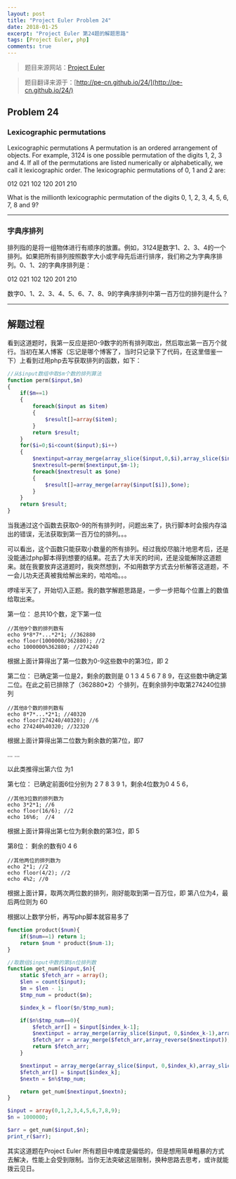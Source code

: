 ```yaml
---
layout: post
title: "Project Euler Problem 24"
date: 2018-01-25
excerpt: "Project Euler 第24题的解题思路"
tags: [Project Euler, php]
comments: true
---
```


> 题目来源网站：[Project Euler](https://projecteuler.net/)

> 题目翻译来源于：[http://pe-cn.github.io/24/](http://pe-cn.github.io/24/)

## Problem 24
### Lexicographic permutations
Lexicographic permutations
A permutation is an ordered arrangement of objects. For example, 3124 is one possible permutation of the digits 1, 2, 3 and 4. If all of the permutations are listed numerically or alphabetically, we call it lexicographic order. The lexicographic permutations of 0, 1 and 2 are:

012   021   102   120   201   210

What is the millionth lexicographic permutation of the digits 0, 1, 2, 3, 4, 5, 6, 7, 8 and 9?

---
### 字典序排列
排列指的是将一组物体进行有顺序的放置。例如，3124是数字1、2、3、4的一个排列。如果把所有排列按照数字大小或字母先后进行排序，我们称之为字典序排列。0、1、2的字典序排列是：

012   021   102   120   201   210

数字0、1、2、3、4、5、6、7、8、9的字典序排列中第一百万位的排列是什么？

---

## 解题过程
看到这道题时，我第一反应是把0-9数字的所有排列取出，然后取出第一百万个就行。当初在某人博客（忘记是哪个博客了，当时只记录下了代码，在这里借鉴一下）上看到过用php去写获取排列的函数，如下：
```php
//从$input数组中取$m个数的排列算法
function perm($input,$m)
{
    if($m==1)
    {
        foreach($input as $item)
        {
            $result[]=array($item);
        }
        return $result;
    }
    for($i=0;$i<count($input);$i++)
    {
        $nextinput=array_merge(array_slice($input,0,$i),array_slice($input,$i+1));
        $nextresult=perm($nextinput,$m-1);  
        foreach($nextresult as $one)
        {
            $result[]=array_merge(array($input[$i]),$one);
        }
    }
    return $result;
}
```
当我通过这个函数去获取0-9的所有排列时，问题出来了，执行脚本时会报内存溢出的错误，无法获取到第一百万位的排列。。。

可以看出，这个函数只能获取小数量的所有排列。经过我绞尽脑汁地思考后，还是没能通过php脚本得到想要的结果。花去了大半天的时间，还是没能解除这道题来。就在我要放弃这道题时，我突然想到，不如用数学方式去分析解答这道题，不一会儿功夫还真被我给解出来的，哈哈哈。。。

啰嗦半天了，开始切入正题。我的数学解题思路是，一步一步把每个位置上的数值给取出来。

第一位：
总共10个数，定下第一位

    //其他9个数的排列数有 
    echo 9*8*7*...*2*1; //362880
    echo floor(1000000/362880); //2
    echo 1000000%362880; //274240
    
根据上面计算得出了第一位数为0-9这些数中的第3位，即 2

第二位：
已确定第一位是2，剩余的数则是 0 1 3 4 5 6 7 8 9，在这些数中确定第二位。在此之前已排除了（362880*2）个排列，在剩余排列中取第274240位排列
    
    //其他8个数的排列数有
    echo 8*7*...*2*1; //40320
    echo floor(274240/40320); //6
    echo 274240%40320; //32320

根据上面计算得出第二位数为剩余数的第7位，即7

... ...

以此类推得出第六位 为1

第七位：
已确定前面6位分别为 2 7 8 3 9 1，剩余4位数为0 4 5 6，
    
    //其他3位数的排列数为 
    echo 3*2*1; //6
    echo floor(16/6); //2
    echo 16%6;  //4
    
根据上面计算得出第七位为剩余数的第3位，即 5

第8位：
剩余的数有0 4 6
    
    //其他两位的排列数为
    echo 2*1; //2
    echo floor(4/2); //2
    echo 4%2; //0
    
根据上面计算，取两次两位数的排列，刚好能取到第一百万位，即 第八位为4，最后两位则为 60


根据以上数学分析，再写php脚本就容易多了

```php
function product($num){
    if($num==1) return 1;
    return $num * product($num-1);
}

//取数组$input中数的第$n位排列数
function get_num($input,$n){
    static $fetch_arr = array();
    $len = count($input);
    $m = $len - 1;
    $tmp_num = product($m);

    $index_k = floor($n/$tmp_num);

    if($n%$tmp_num==0){
        $fetch_arr[] = $input[$index_k-1];
        $nextinput = array_merge(array_slice($input, 0,$index_k-1),array_slice($input, $index_k));
        $fetch_arr = array_merge($fetch_arr,array_reverse($nextinput));
        return $fetch_arr;
    }

    $nextinput = array_merge(array_slice($input, 0,$index_k),array_slice($input, $index_k+1));
    $fetch_arr[] = $input[$index_k];
    $nextn = $n%$tmp_num;

    return get_num($nextinput,$nextn);
}

$input = array(0,1,2,3,4,5,6,7,8,9);
$n = 1000000;

$arr = get_num($input,$n);
print_r($arr);
```
其实这道题在Project Euler 所有题目中难度是偏低的，但是想用简单粗暴的方式去解决，性能上会受到限制。当你无法突破这层限制，换种思路去思考，或许就能拨云见日。